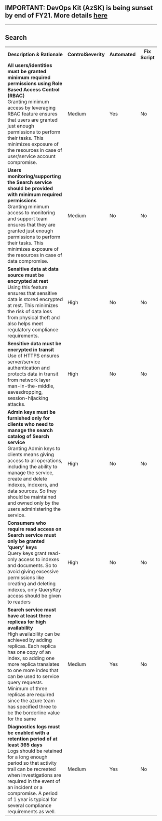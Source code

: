 ## IMPORTANT: DevOps Kit (AzSK) is being sunset by end of FY21. More details [here](../../../ReleaseNotes/AzSKSunsetNotice.md)
----------------------------------------------

<html>
<head>

</head><body>
<H2>Search</H2><table><tr><th>Description & Rationale</th><th>ControlSeverity</th><th>Automated</th><th>Fix Script</th></tr><tr><td><b>All users/identities must be granted minimum required permissions using Role Based Access Control (RBAC)</b><br/>Granting minimum access by leveraging RBAC feature ensures that users are granted just enough permissions to perform their tasks. This minimizes exposure of the resources in case of user/service account compromise.</td><td>Medium</td><td>Yes</td><td>No</td></tr><tr><td><b>Users monitoring/supporting the Search service should be provided with minimum required permissions</b><br/>Granting minimum access to monitoring and support team ensures that they are granted just enough permissions to perform their tasks. This minimizes exposure of the resources in case of data compromise.</td><td>Medium</td><td>No</td><td>No</td></tr><tr><td><b>Sensitive data at data source must be encrypted at rest</b><br/>Using this feature ensures that sensitive data is stored encrypted at rest. This minimizes the risk of data loss from physical theft and also helps meet regulatory compliance requirements.</td><td>High</td><td>No</td><td>No</td></tr><tr><td><b>Sensitive data must be encrypted in transit</b><br/>Use of HTTPS ensures server/service authentication and protects data in transit from network layer man-in-the-middle, eavesdropping, session-hijacking attacks.</td><td>High</td><td>No</td><td>No</td></tr><tr><td><b>Admin keys must be furnished only for clients who need to manage the search catalog of Search service</b><br/>Granting Admin keys to clients means giving access to all operations, including the ability to manage the service, create and delete indexes, indexers, and data sources. So they should be maintained and owned only by the users administering the service.</td><td>High</td><td>No</td><td>No</td></tr><tr><td><b>Consumers who require read access on Search service must only be granted 'query' keys</b><br/>Query keys grant read-only access to indexes and documents. So to avoid giving excessive permissions like creating and deleting indexes, only QueryKey access should be given to readers</td><td>High</td><td>No</td><td>No</td></tr><tr><td><b>Search service must have at least three replicas for high availability</b><br/>High availability can be achieved by adding replicas. Each replica has one copy of an index, so adding one more replica translates to one more index that can be used to service query requests. Minimum of three replicas are required since the azure team has specified three to be the borderline value for the same</td><td>Medium</td><td>Yes</td><td>No</td></tr><tr><td><b>Diagnostics logs must be enabled with a retention period of at least 365 days</b><br/>Logs should be retained for a long enough period so that activity trail can be recreated when investigations are required in the event of an incident or a compromise. A period of 1 year is typical for several compliance requirements as well.</td><td>Medium</td><td>Yes</td><td>No</td></tr></table>
<table>
</table>
</body></html>
